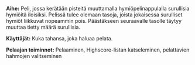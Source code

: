 **Aihe:** Peli, jossa kerätään pisteitä muuttamalla hymiöpelinappulalla surullisia hymiöitä iloisiksi. Pelissä tulee olemaan tasoja, joista jokaisessa surulliset hymiöt liikkuvat nopeammin pois. Päästäkseen seuraavalle tasolle täytyy muuttaa tietty määrä surullisia.

**Käyttäjät:** Kuka tahansa, joka haluaa pelata.

**Pelaajan toiminnot:** Pelaaminen, Highscore-listan katseleminen, pelattavien hahmojen valitseminen

